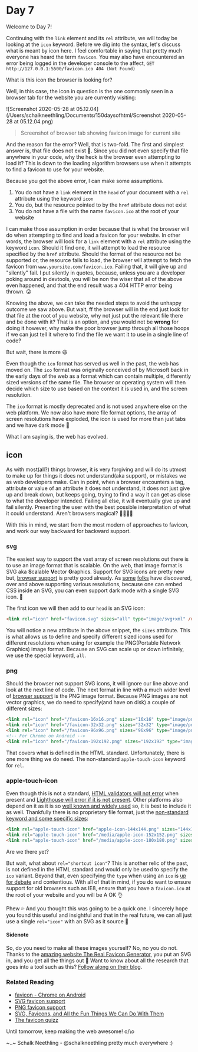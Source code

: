 # Day 7

Welcome to Day 7!

Continuing with the `link` element and its `rel` attribute, we will today be looking at the `icon` keyword. Before we dig into the syntax, let's discuss what is meant by icon here. I feel comfortable in saying that pretty much everyone has heard the term `favicon`. You may also have encountered an error being logged in the developer console to the affect, `GET http://127.0.0.1:5500/favicon.ico 404 (Not Found)`

What is this icon the browser is looking for?

Well, in this case, the icon in question is the one commonly seen in a browser tab for the website you are currently visiting:

![Screenshot 2020-05-28 at 05.12.04](/Users/schalkneethling/Documents/150daysofhtml/Screenshot 2020-05-28 at 05.12.04.png)

> Screenshot of browser tab showing favicon image for current site

And the reason for the error? Well, that is two-fold. The first and simplest answer is, that file does not exist 😬. Since you did not even specify that file anywhere in your code, why the heck is the browser even attempting to load it? This is down to the loading algorithm browsers use when it attempts to find a favicon to use for your website.

Because you got the above error, I can make some assumptions.

1. You do not have a `link` element in the `head` of your document with a `rel` attribute using the keyword `icon`
2. You do, but the resource pointed to by the `href` attribute does not exist
3. You do not have a file with the name `favicon.ico` at the root of your website

I can make those assumption in order because that is what the browser will do when attempting to find and load a favicon for your website. In other words, the browser will look for a `link` element with a `rel` attribute using the keyword `icon`. Should it find one, it will attempt to load the resource specified by the `href` attribute. Should the format of the resource not be supported or, the resource fails to load, the browser will attempt to fetch the favicon from `www.yoursite.com/favicon.ico`. Failing that, it will give up and "silently" fail. I put silently in quotes, because, unless you are a developer poking around in devtools, you will be non the wiser that all of the above even happened, and that the end result was a 404 HTTP error being thrown. 😜

Knowing the above, we can take the needed steps to avoid the unhappy outcome we saw above. But wait, ff the browser will in the end just look for that file at the root of you website, why not just put the relevant file there and be done with it? That is an option, and you would not be **wrong** for doing it however, why make the poor browser jump through all those hoops if we can just tell it where to find the file we want it to use in a single line of code?

But wait, there is more 😃

Even though the `ico` format has served us well in the past, the web has moved on. The `ico` format was originally conceived of by Microsoft back in the early days of the web as a format which can contain multiple, differently sized versions of the same file. The browser or operating system will then decide which size to use based on the context it is used in, and the screen resolution.

The `ico` format is mostly deprecated and is not used anywhere else on the web platform. We now also have more file format options, the array of screen resolutions have exploded, the icon is used for more than just tabs and we have dark mode 🌚

What I am saying is, the web has evolved.

## icon

As with most(all?) things browser, it is very forgiving and will do its utmost to make up for things it does not understand(aka support), or mistakes we as web developers make. Can in point, when a browser encounters a tag, attribute or value of an attribute it does not understand, it does not just give up and break down, but keeps going, trying to find a way it can get as close to what the developer intended. Failing all else, it will eventually give up and fail silently. Presenting the user with the best possible interpretation of what it could understand. Aren't browsers magical? 🧙‍♂️🧙‍♀️

With this in mind, we start from the most modern of approaches to favicon, and work our way backward for backward support.

### svg

The easiest way to support the vast array of screen resolutions out there is to use an image format that is scalable. On the web, that image format is SVG aka **S**calable **V**ector **G**raphics. Support for SVG icons are pretty new but, [browser support](https://caniuse.com/#feat=link-icon-svg) is pretty good already. As [some](https://blog.tomayac.com/2019/09/21/prefers-color-scheme-in-svg-favicons-for-dark-mode-icons/) [folks](https://bugs.chromium.org/p/chromium/issues/detail?id=294179#c72) have discovered, over and above supporting various resolutions, because one can embed CSS inside an SVG, you can even support dark mode with a single SVG icon. 🤯

The first icon we will then add to our `head` is an SVG icon:

```html
<link rel="icon" href="favicon.svg" sizes="all" type="image/svg+xml" />
```

You will notice a new attribute in the above snippet, the `sizes` attribute. This is what allows us to define and specify different sized icons used for different resolutions when using for example the PNG(Portable Network Graphics) image format. Because an SVG can scale up or down infinitely, we use the special keyword, `all`.

### png

Should the browser not support SVG icons, it will ignore our line above and look at the next line of code. The next format in line with a much wider level of [browser support](https://caniuse.com/#feat=link-icon-png) is the PNG image format. Because PNG images are not vector graphics, we do need to specify(and have on disk) a couple of different sizes:

```html
<link rel="icon" href="/favicon-16x16.png" sizes="16x16" type="image/png" />
<link rel="icon" href="/favicon-32x32.png" sizes="32x32" type="image/png" />
<link rel="icon" href="/favicon-96x96.png" sizes="96x96" type="image/png" />
<!-- For Chrome on Android -->
<link rel="icon" href="/favicon-192x192.png" sizes="192x192" type="image/png" />
```

That covers what is defined in the HTML standard. Unfortunately, there is one more thing we do need. The non-standard `apple-touch-icon` keyword for `rel`.

### apple-touch-icon

Even though this is not a standard, [HTML validators will not error](https://github.com/validator/validator/issues/433#issuecomment-268984140) when present and [Lighthouse will error if it is not present](https://web.dev/apple-touch-icon/). Other platforms also depend on it as it is so [well known and widely used](https://github.com/h5bp/html5-boilerplate/blob/master/src/index.html#L16) so, it is best to include it as well. Thankfully there is no proprietary file format, just the [non-standard keyword and some specific sizes](https://developer.apple.com/library/archive/documentation/AppleApplications/Reference/SafariWebContent/ConfiguringWebApplications/ConfiguringWebApplications.html):

```html
<link rel="apple-touch-icon" href="apple-icon-144x144.png" sizes="144x144" type="image/png" />
<link rel="apple-touch-icon" href="/media/apple-icon-152x152.png" sizes="152x152" type="image/png" />
<link rel="apple-touch-icon" href="/media/apple-icon-180x180.png" sizes="180x180" type="image/png" />
```

Are we there yet?

But wait, what about `rel="shortcut icon"`? This is another relic of the past, is not defined in the HTML standard and would only be used to specify the `ico` variant. Beyond that, even specifying the `type` when using an `ico` is [up for debate](https://stackoverflow.com/questions/13827325/correct-mime-type-for-favicon-ico) and contentious. With all of that in mind, if you do want to ensure support for old browsers such as IE8, ensure that you have a `favicon.ico` at the root of your website and you will be A OK 👌

Phew 💦 And you thought this was going to be a quick one. I sincerely hope you found this useful and insightful and that in the real future, we can all just use a single `rel="icon"` with an SVG as it source 🤞

#### Sidenote

So, do you need to make all these images yourself? No, no you do not. Thanks to the [amazing website The Real Favicon Generator](https://realfavicongenerator.net/), you put an SVG in, and you get all the things out 🎊 Want to know about all the research that goes into a tool such as this? [Follow along on their blog](https://realfavicongenerator.net/blog/).

### Related Reading

- [favicon - Chrome on Android](https://realfavicongenerator.net/blog/android-chrome-and-its-favicon/)
- [SVG favicon support](https://caniuse.com/#feat=link-icon-svg)
- [PNG favicon support](https://caniuse.com/#feat=link-icon-png)
- [SVG, Favicons, and All the Fun Things We Can Do With Them](https://css-tricks.com/svg-favicons-and-all-the-fun-things-we-can-do-with-them/)
- [The favicon quizz](https://css-tricks.com/favicon-quiz/)

Until tomorrow, keep making the web awesome! o/\o

~..~
Schalk Neethling - @schalkneethling pretty much everywhere :)